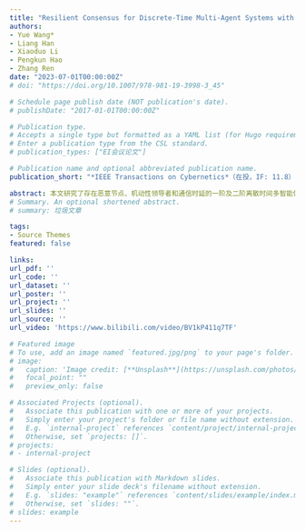```yaml
---
title: "Resilient Consensus for Discrete-Time Multi-Agent Systems with Dynamic Leader and Tolerance to Node Failure"
authors:
- Yue Wang*
- Liang Han
- Xiaoduo Li
- Pengkun Hao
- Zhang Ren
date: "2023-07-01T00:00:00Z"
# doi: "https://doi.org/10.1007/978-981-19-3998-3_45"

# Schedule page publish date (NOT publication's date).
# publishDate: "2017-01-01T00:00:00Z"

# Publication type.
# Accepts a single type but formatted as a YAML list (for Hugo requirements).
# Enter a publication type from the CSL standard.
# publication_types: ["EI会议论文"]

# Publication name and optional abbreviated publication name.
publication_short: "*IEEE Transactions on Cybernetics*（在投，IF: 11.8）"

abstract: 本文研究了存在恶意节点、机动性领导者和通信时延的一阶及二阶离散时间多智能体系统的弹性一致性跟踪问题。首先基于传统鲁棒拓扑概念，为一阶多智能体系统设计了弹性控制器，推导出了实现有界误差一致的条件。接下来，由于推得的误差界随着系统规模以阶乘速度增加，我们提出了一种新的拓扑结构并对控制器进行改进，将误差界增长速度减小至线性。进一步，以前述结果为基础，设计了一种基于领导者状态估计器的控制架构来解决二阶多智能体系统的弹性编队跟踪控制问题。我们搭建了基于无人车、无人机、自建地面站的实验平台，通过实物实验验证了控制算法的有效性及工程可行性。
# Summary. An optional shortened abstract.
# summary: 垃圾文章

tags:
- Source Themes
featured: false

links:
url_pdf: ''
url_code: ''
url_dataset: ''
url_poster: ''
url_project: ''
url_slides: ''
url_source: ''
url_video: 'https://www.bilibili.com/video/BV1kP411q7TF'

# Featured image
# To use, add an image named `featured.jpg/png` to your page's folder. 
# image:
#   caption: 'Image credit: [**Unsplash**](https://unsplash.com/photos/s9CC2SKySJM)'
#   focal_point: ""
#   preview_only: false

# Associated Projects (optional).
#   Associate this publication with one or more of your projects.
#   Simply enter your project's folder or file name without extension.
#   E.g. `internal-project` references `content/project/internal-project/index.md`.
#   Otherwise, set `projects: []`.
# projects:
# - internal-project

# Slides (optional).
#   Associate this publication with Markdown slides.
#   Simply enter your slide deck's filename without extension.
#   E.g. `slides: "example"` references `content/slides/example/index.md`.
#   Otherwise, set `slides: ""`.
# slides: example
---
```


<!-- {{% callout note %}}
Create your slides in Markdown - click the *Slides* button to check out the example.
{{% /callout %}}

Add the publication's **full text** or **supplementary notes** here. You can use rich formatting such as including [code, math, and images](https://wowchemy.com/docs/content/writing-markdown-latex/). -->
